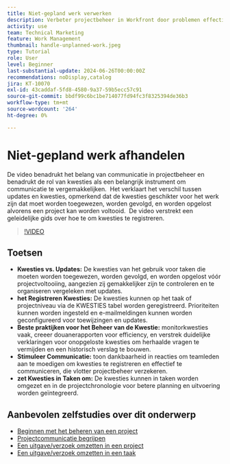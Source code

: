 ```yaml
---
title: Niet-gepland werk verwerken
description: Verbeter projectbeheer in Workfront door problemen effectief te volgen en op te lossen, registratiegereedschappen te gebruiken, beste praktijken uit te voeren, communicatie te bevorderen en kwesties naadloos om te zetten in taken voor gestroomlijnde uitvoering.
activity: use
team: Technical Marketing
feature: Work Management
thumbnail: handle-unplanned-work.jpeg
type: Tutorial
role: User
level: Beginner
last-substantial-update: 2024-06-26T00:00:00Z
recommendations: noDisplay,catalog
jira: KT-10070
exl-id: 43caddaf-5fd8-4580-9a37-59b5ecc57c91
source-git-commit: bbdf99c6bc1be714077fd94fc3f8325394de36b3
workflow-type: tm+mt
source-wordcount: '264'
ht-degree: 0%

---
```


# Niet-gepland werk afhandelen

De video benadrukt het belang van communicatie in projectbeheer en benadrukt de rol van kwesties als een belangrijk instrument om communicatie te vergemakkelijken. &#x200B; Het verklaart het verschil tussen updates en kwesties, opmerkend dat de kwesties geschikter voor het werk zijn dat moet worden toegewezen, worden gevolgd, en worden opgelost alvorens een project kan worden voltooid. &#x200B; De video verstrekt een geleidelijke gids over hoe te om kwesties te registreren. &#x200B;


>[!VIDEO](https://video.tv.adobe.com/v/3446572/?quality=12&learn=on&enablevpops=1&captions=dut)

## Toetsen

* **Kwesties vs. Updates:** De kwesties van het gebruik voor taken die moeten worden toegewezen, worden gevolgd, en worden opgelost vóór projectvoltooiing, aangezien zij gemakkelijker zijn te controleren en te organiseren vergeleken met updates. &#x200B;
* **het Registreren Kwesties:** De kwesties kunnen op het taak of projectniveau via de KWESTIES tabel worden geregistreerd. &#x200B; Prioriteiten kunnen worden ingesteld en e-mailmeldingen kunnen worden geconfigureerd voor toewijzingen en updates.
* **Beste praktijken voor het Beheer van de Kwestie:** monitorkwesties vaak, creeer douanerapporten voor efficiency, en verstrek duidelijke verklaringen voor onopgeloste kwesties om herhaalde vragen te vermijden en een historisch verslag te bouwen. &#x200B;
* **Stimuleer Communicatie:** toon dankbaarheid in reacties om teamleden aan te moedigen om kwesties te registreren en effectief te communiceren, die vlotter projectbeheer verzekeren. &#x200B;
* **zet Kwesties in Taken om:** De kwesties kunnen in taken worden omgezet en in de projectchronologie voor betere planning en uitvoering worden geïntegreerd. &#x200B;


## Aanbevolen zelfstudies over dit onderwerp

* [Beginnen met het beheren van een project](/help/manage-work/projects/getting-started-manage-a-project.md)
* [Projectcommunicatie begrijpen](/help/manage-work/projects/understand-project-communication.md)
* [Een uitgave/verzoek omzetten in een project](/help/manage-work/issues-requests/create-a-project-from-a-request.md)
* [Een uitgave/verzoek omzetten in een taak](/help/manage-work/issues-requests/convert-issues-to-other-work-items.md)
